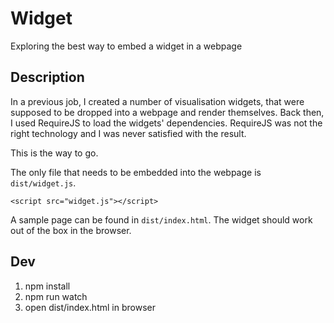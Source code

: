 
Widget
======

Exploring the best way to embed a widget in a webpage

Description
-----------

In a previous job, I created a number of visualisation widgets, that were supposed to be dropped into a webpage and render themselves.
Back then, I used RequireJS to load the widgets' dependencies.
RequireJS was not the right technology and I was never satisfied with the result.

This is the way to go.

The only file that needs to be embedded into the webpage is `dist/widget.js`.

~~~~
<script src="widget.js"></script>
~~~~

A sample page can be found in `dist/index.html`.
The widget should work out of the box in the browser.


Dev
---

1. npm install
1. npm run watch
1. open dist/index.html in browser

